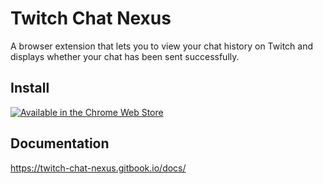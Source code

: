 # Twitch Chat Nexus

A browser extension that lets you to view your chat history on Twitch and displays whether your chat has been sent successfully.

## Install
[![Available in the Chrome Web Store](https://github-production-user-asset-6210df.s3.amazonaws.com/42487844/237139321-1569748d-9179-4bc8-93d0-332f7d3f8eb6.png)](https://chrome.google.com/webstore/detail/twitch-chat-nexus/oopcjaklhenijofoanbpchndknfadldn)

## Documentation
https://twitch-chat-nexus.gitbook.io/docs/
